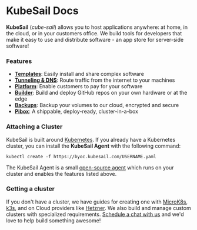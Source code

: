 # KubeSail Docs

**KubeSail** (_cube-sail_) allows you to host applications anywhere: at home, in the cloud, or in your customers office. We build tools for developers that make it easy to use and distribute software - an app store for server-side software!

### Features

- [**Templates**](/templates): Easily install and share complex software
- [**Tunneling & DNS**](/tunneling): Route traffic from the internet to your machines
- [**Platform**](/platform): Enable customers to pay for your software
- [**Builder**](/builder): Build and deploy GitHub repos on your own hardware or at the edge
- [**Backups**](/backups): Backup your volumes to our cloud, encrypted and secure
- [**Pibox**](/pibox): A shippable, deploy-ready, cluster-in-a-box

### Attaching a Cluster

KubeSail is built around [Kubernetes](https://kubernetes.io/). If you already have a Kubernetes cluster, you can install the **KubeSail Agent** with the following command:

    kubectl create -f https://byoc.kubesail.com/USERNAME.yaml

The KubeSail Agent is a small [open-source agent](https://github.com/kubesail/kubesail-agent) which runs on your cluster and enables the features listed above.

### Getting a cluster

If you don't have a cluster, we have guides for creating one with [MicroK8s](https://kubesail.com/blog/microk8s-raspberry-pi), [k3s](https://kubesail.com/blog/k3s-raspberry-pi), and on Cloud providers like [Hetzner](https://kubesail.com/blog/dedicated-kubernetes-on-hetzner). We also build and manage custom clusters with specialized requirements. [Schedule a chat with us](https://calendly.com/kubesail/15min) and we'd love to help build something awesome!

